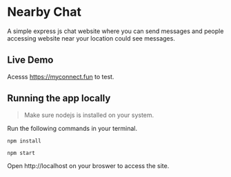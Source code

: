 # Nearby Chat
A simple express js chat website where you can send messages and people accessing website near your location could see messages.

## Live Demo
Acesss https://myconnect.fun to test.

## Running the app locally
> Make sure nodejs is installed on your system.

Run the following commands in your terminal.
```
npm install
```

```
npm start
```

Open http://localhost on your broswer to access the site.
